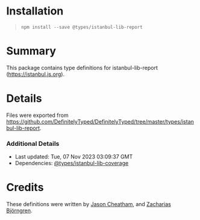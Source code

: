 # Installation
> `npm install --save @types/istanbul-lib-report`

# Summary
This package contains type definitions for istanbul-lib-report (https://istanbul.js.org).

# Details
Files were exported from https://github.com/DefinitelyTyped/DefinitelyTyped/tree/master/types/istanbul-lib-report.

### Additional Details
 * Last updated: Tue, 07 Nov 2023 03:09:37 GMT
 * Dependencies: [@types/istanbul-lib-coverage](https://npmjs.com/package/@types/istanbul-lib-coverage)

# Credits
These definitions were written by [Jason Cheatham](https://github.com/jason0x43), and [Zacharias Björngren](https://github.com/zache).
